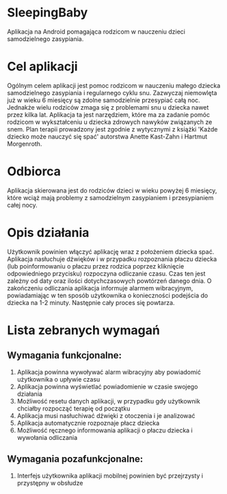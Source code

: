 # SleepingBaby
Aplikacja na Android pomagająca rodzicom w nauczeniu dzieci samodzielnego zasypiania.

# Cel aplikacji
Ogólnym celem aplikacji jest pomoc rodzicom w nauczeniu małego dziecka samodzielnego zasypiania i regularnego cyklu snu. Zazwyczaj niemowlęta już w wieku 6 miesięcy są zdolne samodzielnie przesypiać całą noc. Jednakże wielu rodziców zmaga się z problemami snu u dziecka nawet przez kilka lat. Aplikacja ta jest narzędziem, które ma za zadanie pomóc rodzicom w wykształceniu u dziecka zdrowych nawyków związanych ze snem. Plan terapii prowadzony jest zgodnie z wytycznymi z książki 'Każde dziecko może nauczyć się spać' autorstwa Anette Kast-Zahn i Hartmut Morgenroth.

# Odbiorca
Aplikacja skierowana jest do rodziców dzieci w wieku powyżej 6 miesięcy, które wciąż mają problemy z samodzielnym zasypianiem i przesypianiem całej nocy.

# Opis działania
Użytkownik powinien włączyć aplikację wraz z położeniem dziecka spać. Aplikacja nasłuchuje dźwięków i w przypadku rozpoznania płaczu dziecka (lub poinformowaniu o płaczu przez rodzica poprzez kliknięcie odpowiedniego przycisku) rozpoczyna odliczanie czasu. Czas ten jest zależny od daty oraz ilości dotychczasowych powtórzeń danego dnia. O zakończeniu odliczania aplikacja informuje alarmem wibracyjnym, powiadamiając w ten sposób użytkownika o konieczności podejścia do dziecka na 1-2 minuty. Następnie cały proces się powtarza.

# Lista zebranych wymagań
## Wymagania funkcjonalne:
1. Aplikacja powinna wywoływać alarm wibracyjny aby powiadomić użytkownika o upływie czasu
2. Aplikacja powinna wyświetlać powiadomienie w czasie swojego działania
3. Możliwość resetu danych aplikacji, w przypadku gdy użytkownik chciałby rozpocząć terapię od początku
4. Aplikacja musi nasłuchiwać dźwięki z otoczenia i je analizować
5. Aplikacja automatycznie rozpoznaje płacz dziecka
6. Możliwość ręcznego informowania aplikacji o płaczu dziecka i wywołania odliczania

## Wymagania pozafunkcjonalne:
1. Interfejs użytkownika aplikacji mobilnej powinien być przejrzysty i przystępny w obsłudze
